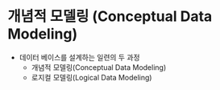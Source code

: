# 개념적 모델링 (Conceptual Data Modeling)

- 데이터 베이스를 설계하는 일련의 두 과정
    - 개념적 모델링(Conceptual Data Modeling)
    - 로지컬 모델링(Logical Data Modeling)